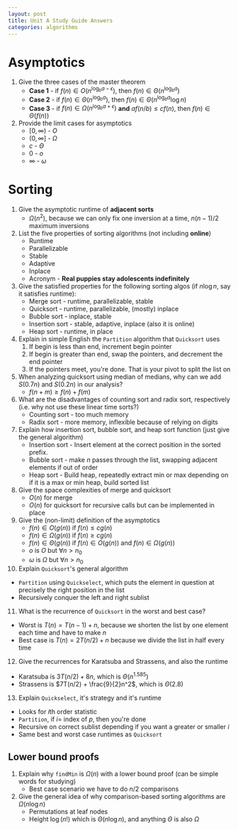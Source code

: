 ```yaml
---
layout: post
title: Unit A Study Guide Answers
categories: algorithms
---
```


# Asymptotics

1. Give the three cases of the master theorem
   - **Case 1** - if $f(n) \in O(n^{\log _b a - \epsilon})$, then $f(n) \in \Theta(n^{\log _b a})$
   - **Case 2** - if $f(n) \in \Theta(n^{\log _b a})$, then $f(n) \in \Theta(n^{\log _b a} \log n)$
   - **Case 3** - if $f(n) \in \Omega(n^{\log _b a + \epsilon})$ **and** $af(n/b) \le cf(n)$, then $f(n) \in \Theta(f(n))$
2. Provide the limit cases for asymptotics
   - $[0, \infty)$ - $O$
   - $(0, \infty]$ - $\Omega$
   - $c$ - $\Theta$
   - $0$ - $o$
   - $\infty$ - $\omega$

# Sorting

1. Give the asymptotic runtime of **adjacent sorts**
   - $\Omega(n^2)$, because we can only fix one inversion at a time, $n(n-1)/2$ maximum inversions
2. List the five properties of sorting algorithms (not including **online**)
   - Runtime
   - Parallelizable
   - Stable
   - Adaptive
   - Inplace
   - Acronym - **Real puppies stay adolescents indefinitely**
3. Give the satisfied properties for the following sorting algos (if $n \log n$, say it satisfies runtime):
   - Merge sort - runtime, parallelizable, stable
   - Quicksort - runtime, parallelizable, (mostly) inplace
   - Bubble sort - inplace, stable
   - Insertion sort - stable, adaptive, inplace (also it is online)
   - Heap sort - runtime, in place
4. Explain in simple English the `Partition` algorithm that `Quicksort` uses
   1. If begin is less than end, increment begin pointer
   2. If begin is greater than end, swap the pointers, and decrement the end pointer
   3. If the pointers meet, you're done. That is your pivot to split the list on
5. When analyzing quicksort using median of medians, why can we add $S(0.7n)$ and $S(0.2n)$ in our analysis?
   - $f(n+m) \ge f(n) + f(m)$
6. What are the disadvantages of counting sort and radix sort, respectively (i.e. why not use these linear time sorts?)
   - Counting sort - too much memory
   - Radix sort - more memory, inflexible because of relying on digits
7. Explain how insertion sort, bubble sort, and heap sort function (just give the general algorithm)
   - Insertion sort - Insert element at the correct position in the sorted prefix.
   - Bubble sort - make $n$ passes through the list, swapping adjacent elements if out of order
   - Heap sort - Build heap, repeatedly extract min or max depending on if it is a max or min heap, build sorted list
8. Give the space complexities of merge and quicksort
   - $O(n)$ for merge
   - $O(n)$ for quicksort for recursive calls but can be implemented in place
9. Give the (non-limit) definition of the asymptotics
   - $f(n) \in O(g(n))$ if $f(n) \le c g(n)$
   - $f(n) \in \Omega(g(n))$ if $f(n) \ge c g(n)$
   - $f(n) \in \Theta(g(n))$ if $f(n) \in O(g(n))$ and $f(n) \in \Omega(g(n))$
   - $o$ is $O$ but $\forall n > n_0$
   - $\omega$ is $\Omega$ but $\forall n > n_0$
10. Explain `Quicksort`'s general algorithm

- `Partition` using `Quickselect`, which puts the element in question at precisely the right position in the list
- Recursively conquer the left and right sublist

11. What is the recurrence of `Quicksort` in the worst and best case?

- Worst is $T(n) = T(n-1) + n$, because we shorten the list by one element each time and have to make $n$
- Best case is $T(n) = 2T(n/2) + n$ because we divide the list in half every time

12. Give the recurrences for Karatsuba and Strassens, and also the runtime

- Karatsuba is $3T(n/2) + 8n$, which is $\Theta(n^{1.585})$
- Strassens is $7T(n/2) + \frac{9}{2}n^2$, which is $\Theta(2.8)$

13. Explain `Quickselect`, it's strategy and it's runtime

- Looks for $i$th order statistic
- `Partition`, if $i=$ index of $p$, then you're done
- Recursive on correct sublist depending if you want a greater or smaller $i$
- Same best and worst case runtimes as `Quicksort`

## Lower bound proofs

1. Explain why `findMin` is $\Omega(n)$ with a lower bound proof (can be simple words for studying)
   - Best case scenario we have to do $n/2$ comparisons
2. Give the general idea of why comparison-based sorting algorithms are $\Omega(n \log n)$
   - Permutations at leaf nodes
   - Height $\log (n!)$ which is $\Theta (n \log n)$, and anything $\Theta$ is also $\Omega$
